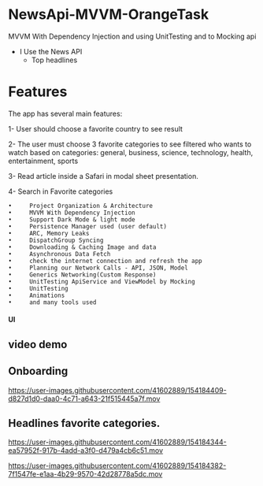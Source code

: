 # NewsApi-MVVM-OrangeTask
 MVVM With Dependency Injection and using UnitTesting and to Mocking api



*  I Use the News API
    - Top headlines 

# Features
The app has several main features:

1- User should choose a favorite country to see result

2-  The user must choose 3 favorite categories to see filtered who wants to watch based on categories: general, business, science, technology, health, entertainment, sports

3- Read article inside a Safari  in modal sheet presentation.

4- Search in Favorite categories 

    •     Project Organization & Architecture
    •     MVVM With Dependency Injection
    •     Support Dark Mode & light mode 
    •     Persistence Manager used (user default)
    •     ARC, Memory Leaks
    •     DispatchGroup Syncing
    •     Downloading & Caching Image and data
    •     Asynchronous Data Fetch
    •     check the internet connection and refresh the app 
    •     Planning our Network Calls - API, JSON, Model
    •     Generics Networking(Custom Response)
    •     UnitTesting ApiService and ViewModel by Mocking
    •     UnitTesting
    •     Animations 
    •     and many tools used

#### UI
## video demo
## Onboarding
https://user-images.githubusercontent.com/41602889/154184409-d827d1d0-daa0-4c71-a643-21f515445a7f.mov

## Headlines favorite categories.
https://user-images.githubusercontent.com/41602889/154184344-ea57952f-917b-4add-a3f0-d479a4cb6c51.mov  

https://user-images.githubusercontent.com/41602889/154184382-7f1547fe-e1aa-4b29-9570-42d28778a5dc.mov

